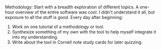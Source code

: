 Methodology:
Start with a breadth exploration of different topics. A one-hour overview of the entire software was cool. I didn't understand it all, but exposure to all the stuff is good.
Every day after beginning:
1. Work on one tutorial of a methodology or tool. 
2. Synthesize something of my own with the tool to help myself integrate it into my understanding.
3. Write about the tool in Cornell note study cards for later quizzing.
